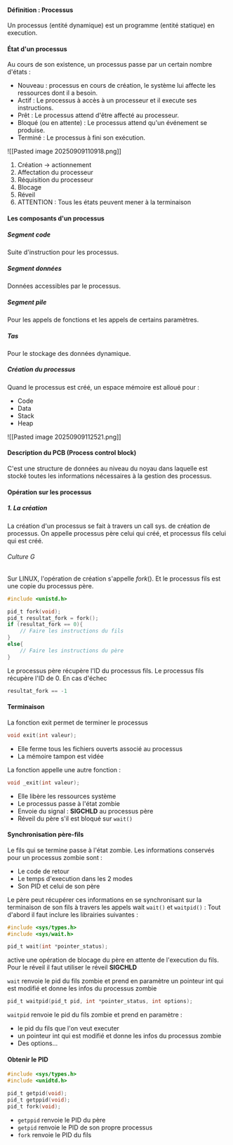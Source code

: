 #### Définition : Processus
Un processus (entité dynamique) est un programme (entité statique) en execution. 

#### État d'un processus
Au cours de son existence, un processus passe par un certain nombre d'états : 
- Nouveau : processus en cours de création, le système lui affecte les ressources dont il a besoin.
- Actif : Le processus à accès à un processeur et il execute ses instructions. 
- Prêt : Le processus attend d'être affecté au processeur. 
- Bloqué (ou en attente) : Le processus attend qu'un événement se produise. 
- Terminé : Le processus à fini son exécution. 

![[Pasted image 20250909110918.png]]
1. Création -> actionnement
2. Affectation du processeur
3. Réquisition du processeur
4. Blocage
5. Réveil
6. ATTENTION : Tous les états peuvent mener à la terminaison


#### Les composants d'un processus
##### Segment code
Suite d'instruction pour les processus. 

##### Segment données
Données accessibles par le processus. 

##### Segment pile
Pour les appels de fonctions et les appels de certains paramètres. 

##### Tas
Pour le stockage des données dynamique. 

##### Création du processus
Quand le processus est créé, un espace mémoire est alloué pour : 
- Code
- Data
- Stack
- Heap

![[Pasted image 20250909112521.png]]

#### Description du PCB (Process control block)
C'est une structure de données au niveau du noyau dans laquelle est stocké toutes les informations nécessaires à la gestion des processus. 

#### Opération sur les processus
##### 1. La création
La création d'un processus se fait à travers un call sys. de création de processus. 
On appelle processus père celui qui créé, et processus fils celui qui est créé. 

###### Culture G
Sur LINUX, l'opération de création s'appelle $fork()$. 
Et le processus fils est une copie du processus père. 
```C
#include <unistd.h>

pid_t fork(void);
pid_t resultat_fork = fork();
if (resultat_fork == 0){
	// Faire les instructions du fils
}
else{
	// Faire les instructions du père
}
```
Le processus père récupère l'ID du processus fils. 
Le processus fils récupère l'ID de $0$.
En cas d'échec
```C
resultat_fork == -1
```

#### Terminaison
La fonction exit permet de terminer le processus
```C
void exit(int valeur);
```
- Elle ferme tous les fichiers ouverts associé au processus
- La mémoire tampon est vidée

La fonction appelle une autre fonction : 
```C
void _exit(int valeur);
```
- Elle libère les ressources système
- Le processus passe à l'état zombie
- Envoie du signal : <b>SIGCHLD</b> au processus père
- Réveil du père s'il est bloqué sur ``wait()``

#### Synchronisation père-fils
Le fils qui se termine passe à l'état zombie. 
Les informations conservés pour un processus zombie sont : 
- Le code de retour
- Le temps d'execution dans les $2$ modes 
- Son PID et celui de son père

Le père peut récupérer ces informations en se synchronisant sur la terminaison de son fils à travers les appels wait `wait()` et `waitpid()` :
Tout d'abord il faut inclure les librairies suivantes : 
```C
#include <sys/types.h>
#include <sys/wait.h>
```

```C
pid_t wait(int *pointer_status);
```
active une opération de blocage du père en attente de l'execution du fils. 
Pour le réveil il faut utiliser le réveil <b>SIGCHLD</b>


`wait` renvoie le pid du fils zombie et prend en paramètre un pointeur int qui est modifié et donne les infos du processus zombie

```C
pid_t waitpid(pid_t pid, int *pointer_status, int options);
```
`waitpid` renvoie le pid du fils zombie et prend en paramètre :
- le pid du fils que l'on veut executer
- un pointeur int qui est modifié et donne les infos du processus zombie
- Des options...

#### Obtenir le PID

```C
#include <sys/types.h>
#include <unidtd.h>

pid_t getpid(void);
pid_t getppid(void);
pid_t fork(void);
```
- `getppid` renvoie le PID du père
- `getpid` renvoie le PID de son propre processus
- `fork` renvoie le PID du fils
